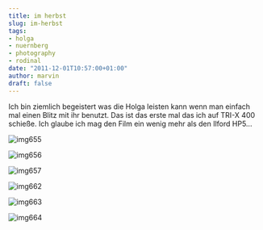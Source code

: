 ```yaml
---
title: im herbst
slug: im-herbst
tags:
- holga
- nuernberg
- photography
- rodinal
date: "2011-12-01T10:57:00+01:00"
author: marvin
draft: false
---
```

Ich bin ziemlich begeistert was die Holga leisten kann wenn man einfach
mal einen Blitz mit ihr benutzt. Das ist das erste mal das ich auf TRI-X
400 schieße. Ich glaube ich mag den Film ein wenig mehr als den Ilford
HP5...

![img655](/images/6435554013_05091761f6_b.jpg)

![img656](/images/6435556465_48a86f7e38_b.jpg)

![img657](/images/6435558395_91b5450c5d_b.jpg)

![img662](/images/6435560805_dbc1ecd503_b.jpg)

![img663](/images/6435563069_473ee67d7b_b.jpg)

![img664](/images/6435565383_51e4581c07_b.jpg)
